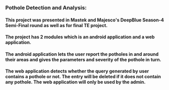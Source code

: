### Pothole Detection and Analysis:

#### This project was presented in Mastek and Majesco's DeepBlue Season-4 Semi-Final round as well as for final TE project.
#### The project has 2 modules which is an android application and a web application.
#### The android application lets the user report the potholes in and around their areas and gives the parameters and severity of the pothole in turn.
#### The web application detects whether the query generated by user contains a pothole or not. The entry will be deleted if it does not contain any pothole. The web application will only be used by the admin.

